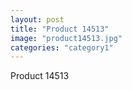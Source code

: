 ```yaml
---
layout: post
title: "Product 14513"
image: "product14513.jpg"
categories: "category1"
---
```

Product 14513
